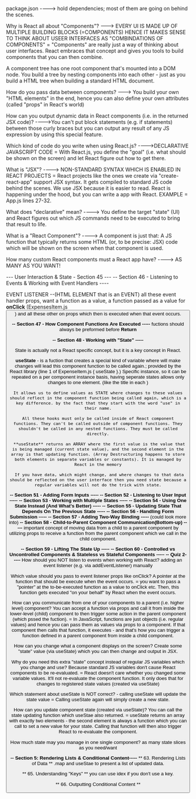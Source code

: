 package.json ----> hold dependencies; most of them are going on behind the scenes.

Why is React all about "Components"? ---> EVERY UI IS MADE UP OF MULTIPLE BUILDING BLOCKS (=COMPONENTS) HENCE IT MAKES SENSE TO THINK ABOUT USEER INTERFACES AS "COMBINDATIONS OF COMPONENTS" = "Components" are really just a way of thinking about user interfaces. React embraces that concept and gives you tools to build components that you can then combine.

A component tree has one root component that's mounted into a DOM node. You build a tree by nesting components into each other - just as you build a HTML tree when building a standard HTML document.

How do you pass data between components? ---> You build your own "HTML elements" in the end, hence you can also define your own attributes (called "props" in React's world)

How can you output dynamic data in React components (i.e. in the returned JSX code)? ---->You can't put block statements (e.g. if statements) between those curly braces but you can output any result of any JS expression by using this special feature.

Which kind of code do you write when using React.js? ---->DECLARATIVE JAVASCRIPT CODE = With React.js, you define the "goal" (i.e. what should be shown on the screen) and let React figure out how to get there.

What is "JSX"? ----> NON-STANDARD SYNTAX WHICH IS ENABLED IN REACT PROJECTS = React projects like the ones we create via "create-react-app" support JSX syntax. It gets compiled to standard JS code behind the scenes. We use JSX because it is easier to read. React is happening under the hood, but you can write a app with React.
EXAMPLE = App.js lines 27-32.

What does "declarative" mean? ----> You define the target "state" (UI) and React figures out which JS commands need to be executed to bring that result to life.

What is a "React Component"? ----> A component is just that: A JS function that typically returns some HTML (or, to be precise: JSX) code which will be shown on the screen when that component is used.

How many custom React components must a React app have? ----> AS MANY AS YOU WANT!

--- User Interaction & State - Section 45 ---
-- Section 46 - Listening to Events & Working with Event Handlers ----

EVENT LISTENER --(HTML ELEMENT that is an EVENT) all these event handler props, want a function as a value, a function passed as a value for **onClick** (ExpensesItem.js <button>) and all these other on props
which then is executed when that event occurs.

**-- Section 47 - How Component Functions Are Executed -----**
fuctions should always be preformed before **Return**

**-- Section 48 - Working with "State" -----**

State is actually not a React specific concept, but it is a key concept in React.

**useState** - is a fuction that creates a special kind of variable where will make changes will lead
this component function to be called again.; provided by the React library (line 1 of ExpenseItem.js { useState }.) Specific instance, so it can be repeated on a per component instance basis, having seperate states allows only changes to one element. (like the title in each <ExpenseItem />)

    It allows us to define values as STATE where changes to these values should reflect in the component function being called again, which is a key difference. by the fact that they start with the word "use" in their name.

    All these hooks must only be called inside of React component functions. They can't be called outside of component functions. They shouldn't be called in any nested functions. They must be called directly.

     **useState** returns an ARRAY where the first value is the value that is being managed (current state value), and the second element in the array is that updating function. (Array Destructuring happens to store both elements in separate variables or constants). It is managed by React in the memory

     If you have data, which might change, and where changes to that data should be reflected on the user interface then you need state because a regular variables will not do the trick with state.

**-- Section 51 - Adding Form Inputs -----**
**-- Section 52 - Listening to User Input -----**
**-- Section 53 - Working with Multiple States -----**
**-- Section 54 - Using One State Instead (And What's Better) -----**
**-- Section 55 - Updating State That Depends On The Previous State -----**
**-- Section 56 - Handling Form Submission -----**
**-- Section 57 - Adding Two-Way Binding -----** (could look more into)
**-- Section 58 - Child-to-Parent Component Communication(Bottom-up) -----**
important concept of moving data from a child to a parent component by utilizing props to receive a function from the parent component which we call in the child component.

**-- Section 59 - Lifting The State Up -----**
**-- Section 60 - Controlled vs Uncontrolled Components & Stateless vs Stateful Components -----**
**-- Quiz 2-----**
How should you NOT listen to events when working with React? adding an event listener (e.g. via addEventListener) manually

Which value should you pass to event listener props like onClick? A pointer at the function that should be execute when the event occurs. = you want to pass a "pointer" at the to-be-executed function as a value to onClick etc. Then, this function gets executed "on your behalf" by React when the event occurs.

How can you communicate from one of your components to a parent (i.e. higher level) component? You can accept a function via props and call it from inside the lower-level (child) component to then trigger some action in the parent component (which pssed the fuction). = In JavaScript, functions are just objects (i.e. regular values) and hence you can pass them as values via props to a component. If that component then calls that function, it executes - and that's how you can trigger a function defined in a parent component from inside a child component.

How can you change what a component displays on the screen? Create some "state" value (via useState) which you can then change and output in JSX.

Why do you need this extra "state" concept instead of regular JS variables which you change and use? Because standard JS variables don't cause React components to be re-evaluated. = React doesn't care whether you changed some variable values. It'll not re-evaluate the component function. It only does that for changes to registered state values (created via useState)

Which statement about useState is NOT correct? - calling useState will update the state value = Calling useState again will simply create a new state.

How can you update component state (created via useState)? You can call the state updating function which useStae also returned. = useState returns an array with exactly two elements - the second element is always a function which you can call to set a new value for your state. Calling that function will then also trigger React to re-evaluate the component.

How much state may you manage in one single component? as many state slices as you need/want

**-- Section 5: Rendering Lists & Conditional Content-----**
** 63. Rendering Lists of Data **
.map and useStae to present a list of updated data.

** 65. Understanding "Keys" **
you can use idex if you don't use a key.

** 66. Outputting Conditional Content **
